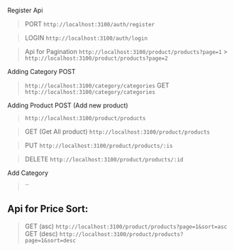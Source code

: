 Register Api

> PORT
> `http://localhost:3100/auth/register`

> LOGIN
> `http://localhost:3100/auth/login`

> Api for Pagination
> `http://localhost:3100/product/products?page=1` > `http://localhost:3100/product/products?page=2`

Adding Category
POST

> `http://localhost:3100/category/categories`
> GET
> `http://localhost:3100/category/categories`

Adding Product
POST (Add new product)

> `http://localhost:3100/product/products`

> GET (Get All product)
> `http://localhost:3100/product/products`

> PUT
> `http://localhost:3100/product/products/:is`

> DELETE
> `http://localhost:3100/product/products/:id`

Add Category

> ``

## Api for Price Sort:

> GET (asc)
> `http://localhost:3100/product/products?page=1&sort=asc`
> GET (desc)
> `http://localhost:3100/product/products?page=1&sort=desc`
